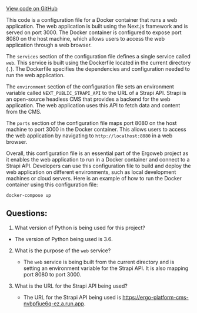 [View code on GitHub](https://github.com/ergoplatform/ergoweb/docker-compose.yaml)

This code is a configuration file for a Docker container that runs a web application. The web application is built using the Next.js framework and is served on port 3000. The Docker container is configured to expose port 8080 on the host machine, which allows users to access the web application through a web browser.

The `services` section of the configuration file defines a single service called `web`. This service is built using the Dockerfile located in the current directory (`.`). The Dockerfile specifies the dependencies and configuration needed to run the web application.

The `environment` section of the configuration file sets an environment variable called `NEXT_PUBLIC_STRAPI_API` to the URL of a Strapi API. Strapi is an open-source headless CMS that provides a backend for the web application. The web application uses this API to fetch data and content from the CMS.

The `ports` section of the configuration file maps port 8080 on the host machine to port 3000 in the Docker container. This allows users to access the web application by navigating to `http://localhost:8080` in a web browser.

Overall, this configuration file is an essential part of the Ergoweb project as it enables the web application to run in a Docker container and connect to a Strapi API. Developers can use this configuration file to build and deploy the web application on different environments, such as local development machines or cloud servers. Here is an example of how to run the Docker container using this configuration file:

```
docker-compose up
```
## Questions: 
 1. What version of Python is being used for this project?
   - The version of Python being used is 3.6.

2. What is the purpose of the `web` service?
   - The `web` service is being built from the current directory and is setting an environment variable for the Strapi API. It is also mapping port 8080 to port 3000.

3. What is the URL for the Strapi API being used?
   - The URL for the Strapi API being used is https://ergo-platform-cms-nvbpfiue6q-ez.a.run.app.